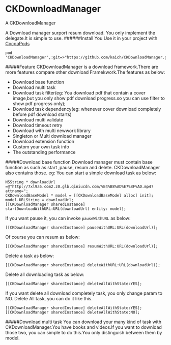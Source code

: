 CKDownloadManager
=================

A  CKDownloadManager

A Download manager surport resum download. You only implement the delegate.It is simple to use.
######Install 
You Use it in your project with [CocoaPods](https://github.com/CocoaPods/CocoaPods)

	pod 'CKDownloadManager',:git=>"https://github.com/kaich/CKDownloadManager.git"

#####Feature
CKDownloadManager is a download framework.There are more features compare other download Framekwork.The features as below:

* Download base function
* Download multi task 
* Download task filter(eg: You download pdf that contain a cover image,but you only show pdf download progress.so you can use filter to show pdf progress only);
* Download task dependency(eg: whenever cover download completely before pdf download starts) 
* Download multi validate
* Download timeout retry 
* Download with multi newwork library  
* Singleton or Multi download manager
* Download extension function
* Custom your own task info
* The outstanding performance

#####Download base function
Download manager must contain base function as such as start ,pause, resum and delete. CKDownloadManager also contains those. eg:
You can start a simple download task as below:


    NSString * downloadUrl =@"http://7xl9a5.com2.z0.glb.qiniucdn.com/%E4%B8%AD%E7%8F%AD.mp4?attname=";
    CKDownloadBaseModel * model = [[CKDownloadBaseModel alloc] init];
    model.URLString = downloadUrl;
    [[CKDownloadManager sharedInstance] startDownloadWithURL:URL(downloadUrl) entity: model];


If you want pause it, you can invoke `pauseWithURL` as below:
    
    [[CKDownloadManager sharedInstance] pauseWithURL:URL(downloadUrl)];

Of course you can resum as below:

    [[CKDownloadManager sharedInstance] resumWithURL:URL(downloadUrl)];  

Delete a task as below:

    [[CKDownloadManager sharedInstance] deleteWithURL:URL(downloadUrl)];  

Delete all downloading task as below:

    [[CKDownloadManager sharedInstance] deleteAllWithState:YES];

If you want delete all download completely task, you only change param to NO. Delete All task, you can do it like this.

    [[CKDownloadManager sharedInstance] deleteAllWithState:YES];
    [[CKDownloadManager sharedInstance] deleteAllWithState:NO];
    

#####Download multi task 
You can download your many kind of task with CKDownloadManager.You have books and videos.If you want to download those two, you can simple to do this.You only distinguish between them by model.

